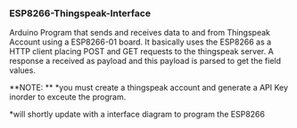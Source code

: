 ### ESP8266-Thingspeak-Interface
Arduino Program that sends and receives data to and from Thingspeak Account using a ESP8266-01 board. It basically uses the ESP8266 as a HTTP client placing POST and GET requests to the thingspeak server. A response a received as payload and this payload is parsed to get the field values.

**NOTE: ** *you must create a thingspeak account and generate a API Key inorder to exceute the program.

*will shortly update with a interface diagram to program the ESP8266
